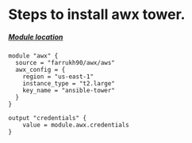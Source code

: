 # Steps to install awx tower. 
##### [Module location](https://registry.terraform.io/modules/farrukh90/awx/aws/latest)


```
module "awx" { 
  source = "farrukh90/awx/aws" 
  awx_config = {
    region = "us-east-1"
    instance_type = "t2.large"
    key_name = "ansible-tower"
  }
}

output "credentials" {
    value = module.awx.credentials
}

```
